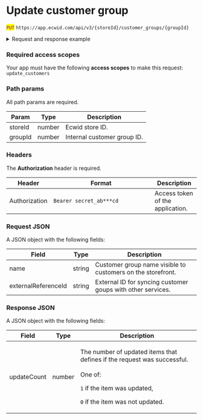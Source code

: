 # Update customer group

<mark style="color:purple;">`PUT`</mark> `https://app.ecwid.com/api/v3/{storeId}/customer_groups/{groupId}`&#x20;

<details>

<summary>Request and response example</summary>

Request:

```http
PUT /api/v3/1003/customer_groups/9367001 HTTP/1.1
Authorization: Bearer secret_token
Host: app.ecwid.com
Content-Type: application/json
Cache-Control: no-cache

{
  "name": "VIP Customers"
}
```

Response:

```json
{
  "updateCount": 1
}
```

</details>

### Required access scopes

Your app must have the following **access scopes** to make this request: `update_customers`

### Path params

All path params are required.

| Param   | Type   | Description                 |
| ------- | ------ | --------------------------- |
| storeId | number | Ecwid store ID.             |
| groupId | number | Internal customer group ID. |

### Headers

The **Authorization** header is required.

<table><thead><tr><th>Header</th><th width="252">Format</th><th>Description</th></tr></thead><tbody><tr><td>Authorization</td><td><code>Bearer secret_ab***cd</code></td><td>Access token of the application.</td></tr></tbody></table>

### Request JSON

A JSON object with the following fields:

| Field               | Type   | Description                                                 |
| ------------------- | ------ | ----------------------------------------------------------- |
| name                | string | Customer group name visible to customers on the storefront. |
| externalReferenceId | string | External ID for syncing customer goups with other services. |

### Response JSON

A JSON object with the following fields:

| Field       | Type   | Description                                                                                                                                                                                   |
| ----------- | ------ | --------------------------------------------------------------------------------------------------------------------------------------------------------------------------------------------- |
| updateCount | number | <p>The number of updated items that defines if the request was successful.<br><br>One of:</p><p><code>1</code> if the item was updated,</p><p><code>0</code> if the item was not updated.</p> |
